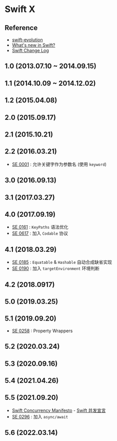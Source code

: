 # Swift X

## Reference

- [swift-evolution](https://github.com/apple/swift-evolution)
- [What's new in Swift?](https://www.whatsnewinswift.com/)
- [Swift Change Log](https://github.com/apple/swift/blob/main/CHANGELOG.md)

## 1.0 (2013.07.10 ~ 2014.09.15)

## 1.1 (2014.10.09 ~ 2014.12.02)

## 1.2 (2015.04.08)

## 2.0 (2015.09.17)

## 2.1 (2015.10.21)

## 2.2 (2016.03.21)

- [SE 0001][0001] : 允许关键字作为参数名 (使用 `keyword`)

[0001]: https://github.com/apple/swift-evolution/blob/main/proposals/0001-keywords-as-argument-labels.md

## 3.0 (2016.09.13)

## 3.1 (2017.03.27)

## 4.0 (2017.09.19)

- [SE 0161][0161] : `KeyPaths` 语法优化
- [SE 0617][0617] : 加入 `Codable` 协议

[0161]: https://github.com/apple/swift-evolution/blob/master/proposals/0161-key-paths.md
[0617]: https://github.com/apple/swift-evolution/blob/master/proposals/0167-swift-encoders.md

## 4.1 (2018.03.29)

- [SE 0185][0185] : `Equatable` & `Hashable` 自动合成缺省实现
- [SE 0190]() : 加入 `targetEnvironment` 环境判断

[0185]: https://github.com/apple/swift-evolution/blob/master/proposals/0185-synthesize-equatable-hashable.md

## 4.2 (2018.0917)

## 5.0 (2019.03.25)

## 5.1 (2019.09.20)

- [SE 0258][0258] : Property Wrappers

[0258]: https://github.com/apple/swift-evolution/blob/master/proposals/0258-property-wrappers.md

## 5.2 (2020.03.24)

## 5.3 (2020.09.16)

## 5.4 (2021.04.26)

## 5.5 (2021.09.20)

- [Swift Concurrency Manifesto](https://gist.github.com/lattner/31ed37682ef1576b16bca1432ea9f782) - [Swift 并发宣言](https://gist.github.com/yxztj/7744e97eaf8031d673338027d89eea76)
- [SE 0296][0926] : 加入 `async/await`  

[0926]: https://github.com/apple/swift-evolution/blob/main/proposals/0296-async-await.md

## 5.6 (2022.03.14)

